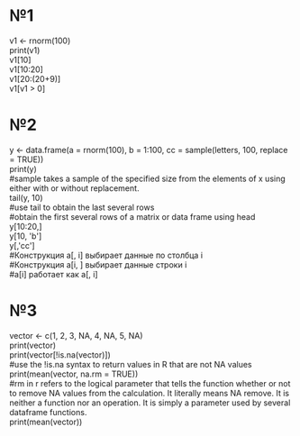 # №1   

v1 <- rnorm(100)   
print(v1)   
v1[10]   
v1[10:20]   
v1[20:(20+9)]   
v1[v1 > 0]   


# №2   

y <- data.frame(a = rnorm(100), b = 1:100, cc = sample(letters, 100, replace = TRUE))   
print(y)   
#sample takes a sample of the specified size from the elements of x using either with or without replacement.   
tail(y, 10)   
#use tail to obtain the last several rows   
#obtain the first several rows of a matrix or data frame using head   
y[10:20,]   
y[10, 'b']   
y[,'cc']   
#Конструкция a[, i] выбирает данные по столбца i   
#Конструкция a[i, ] выбирает данные строки i   
#a[i] работает как a[, i]   


# №3   

vector <- c(1, 2, 3, NA, 4, NA, 5, NA)   
print(vector)   
print(vector[!is.na(vector)])   
#use the !is.na syntax to return values in R that are not NA values   
print(mean(vector, na.rm = TRUE))   
#rm in r refers to the logical parameter that tells the function whether or not to remove NA values from the calculation. It literally means NA remove. It is neither a function nor an operation. It is simply a parameter used by several dataframe functions.   
print(mean(vector))   
